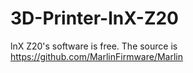# 3D-Printer-lnX-Z20
lnX Z20's software is free.
The source is https://github.com/MarlinFirmware/Marlin
